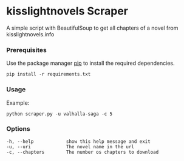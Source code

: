 # kisslightnovels Scraper
A simple script with BeautifulSoup to get all chapters of a novel from kisslightnovels.info


### Prerequisites
Use the package manager [pip](https://pip.pypa.io/en/stable/) to install the required dependencies.

```
pip install -r requirements.txt
```

### Usage
Example:

```
python scraper.py -u valhalla-saga -c 5
```

### Options

```
-h, --help            show this help message and exit
-u, --uri             The novel name in the url
-c, --chapters        The number os chapters to download
```

